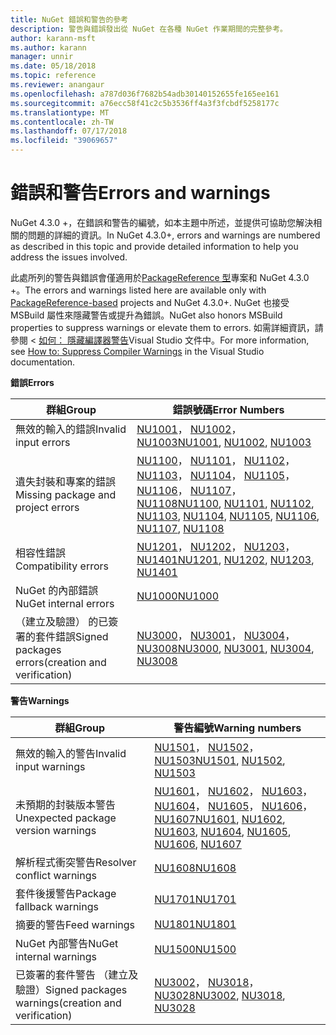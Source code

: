 ```yaml
---
title: NuGet 錯誤和警告的參考
description: 警告與錯誤發出從 NuGet 在各種 NuGet 作業期間的完整參考。
author: karann-msft
ms.author: karann
manager: unnir
ms.date: 05/18/2018
ms.topic: reference
ms.reviewer: anangaur
ms.openlocfilehash: a787d036f7682b54adb30140152655fe165ee161
ms.sourcegitcommit: a76ecc58f41c2c5b3536ff4a3f3fcbdf5258177c
ms.translationtype: MT
ms.contentlocale: zh-TW
ms.lasthandoff: 07/17/2018
ms.locfileid: "39069657"
---
```

# <a name="errors-and-warnings"></a><span data-ttu-id="fc2a7-103">錯誤和警告</span><span class="sxs-lookup"><span data-stu-id="fc2a7-103">Errors and warnings</span></span>

<span data-ttu-id="fc2a7-104">NuGet 4.3.0 +，在錯誤和警告的編號，如本主題中所述，並提供可協助您解決相關的問題的詳細的資訊。</span><span class="sxs-lookup"><span data-stu-id="fc2a7-104">In NuGet 4.3.0+, errors and warnings are numbered as described in this topic and provide detailed information to help you address the issues involved.</span></span>

<span data-ttu-id="fc2a7-105">此處所列的警告與錯誤會僅適用於[PackageReference 型](../consume-packages/package-references-in-project-files.md)專案和 NuGet 4.3.0 +。</span><span class="sxs-lookup"><span data-stu-id="fc2a7-105">The errors and warnings listed here are available only with [PackageReference-based](../consume-packages/package-references-in-project-files.md) projects and NuGet 4.3.0+.</span></span> <span data-ttu-id="fc2a7-106">NuGet 也接受 MSBuild 屬性來隱藏警告或提升為錯誤。</span><span class="sxs-lookup"><span data-stu-id="fc2a7-106">NuGet also honors MSBuild properties to suppress warnings or elevate them to errors.</span></span> <span data-ttu-id="fc2a7-107">如需詳細資訊，請參閱 <<c0> [ 如何： 隱藏編譯器警告](/visualstudio/ide/how-to-suppress-compiler-warnings)Visual Studio 文件中。</span><span class="sxs-lookup"><span data-stu-id="fc2a7-107">For more information, see [How to: Suppress Compiler Warnings](/visualstudio/ide/how-to-suppress-compiler-warnings) in the Visual Studio documentation.</span></span>

<span data-ttu-id="fc2a7-108">**錯誤**</span><span class="sxs-lookup"><span data-stu-id="fc2a7-108">**Errors**</span></span>

| <span data-ttu-id="fc2a7-109">群組</span><span class="sxs-lookup"><span data-stu-id="fc2a7-109">Group</span></span> | <span data-ttu-id="fc2a7-110">錯誤號碼</span><span class="sxs-lookup"><span data-stu-id="fc2a7-110">Error Numbers</span></span> |
| --- | --- |
| <span data-ttu-id="fc2a7-111">無效的輸入的錯誤</span><span class="sxs-lookup"><span data-stu-id="fc2a7-111">Invalid input errors</span></span> | <span data-ttu-id="fc2a7-112">[NU1001](./errors-and-warnings/NU1001.md)， [NU1002](./errors-and-warnings/NU1002.md)， [NU1003](./errors-and-warnings/NU1003.md)</span><span class="sxs-lookup"><span data-stu-id="fc2a7-112">[NU1001](./errors-and-warnings/NU1001.md), [NU1002](./errors-and-warnings/NU1002.md), [NU1003](./errors-and-warnings/NU1003.md)</span></span> |
| <span data-ttu-id="fc2a7-113">遺失封裝和專案的錯誤</span><span class="sxs-lookup"><span data-stu-id="fc2a7-113">Missing package and project errors</span></span> | <span data-ttu-id="fc2a7-114">[NU1100](./errors-and-warnings/NU1100.md)， [NU1101](./errors-and-warnings/NU1101.md)， [NU1102](./errors-and-warnings/NU1102.md)， [NU1103](./errors-and-warnings/NU1103.md)， [NU1104](./errors-and-warnings/NU1104.md)， [NU1105](./errors-and-warnings/NU1105.md)， [NU1106](./errors-and-warnings/NU1106.md)， [NU1107](./errors-and-warnings/NU1107.md)， [NU1108](./errors-and-warnings/NU1108.md)</span><span class="sxs-lookup"><span data-stu-id="fc2a7-114">[NU1100](./errors-and-warnings/NU1100.md), [NU1101](./errors-and-warnings/NU1101.md), [NU1102](./errors-and-warnings/NU1102.md), [NU1103](./errors-and-warnings/NU1103.md), [NU1104](./errors-and-warnings/NU1104.md), [NU1105](./errors-and-warnings/NU1105.md), [NU1106](./errors-and-warnings/NU1106.md), [NU1107](./errors-and-warnings/NU1107.md), [NU1108](./errors-and-warnings/NU1108.md)</span></span> |
| <span data-ttu-id="fc2a7-115">相容性錯誤</span><span class="sxs-lookup"><span data-stu-id="fc2a7-115">Compatibility errors</span></span> | <span data-ttu-id="fc2a7-116">[NU1201](./errors-and-warnings/NU1201.md)， [NU1202](./errors-and-warnings/NU1202.md)， [NU1203](./errors-and-warnings/NU1203.md)， [NU1401](./errors-and-warnings/NU1401.md)</span><span class="sxs-lookup"><span data-stu-id="fc2a7-116">[NU1201](./errors-and-warnings/NU1201.md), [NU1202](./errors-and-warnings/NU1202.md), [NU1203](./errors-and-warnings/NU1203.md), [NU1401](./errors-and-warnings/NU1401.md)</span></span> |
| <span data-ttu-id="fc2a7-117">NuGet 的內部錯誤</span><span class="sxs-lookup"><span data-stu-id="fc2a7-117">NuGet internal errors</span></span> | [<span data-ttu-id="fc2a7-118">NU1000</span><span class="sxs-lookup"><span data-stu-id="fc2a7-118">NU1000</span></span>](./errors-and-warnings/NU1000.md) |
| <span data-ttu-id="fc2a7-119">（建立及驗證） 的已簽署的套件錯誤</span><span class="sxs-lookup"><span data-stu-id="fc2a7-119">Signed packages errors(creation and verification)</span></span> | <span data-ttu-id="fc2a7-120">[NU3000](./errors-and-warnings/NU3000.md)， [NU3001](./errors-and-warnings/NU3001.md)， [NU3004](./errors-and-warnings/NU3004.md)， [NU3008](./errors-and-warnings/NU3008.md)</span><span class="sxs-lookup"><span data-stu-id="fc2a7-120">[NU3000](./errors-and-warnings/NU3000.md), [NU3001](./errors-and-warnings/NU3001.md), [NU3004](./errors-and-warnings/NU3004.md), [NU3008](./errors-and-warnings/NU3008.md)</span></span> |

<span data-ttu-id="fc2a7-121">**警告**</span><span class="sxs-lookup"><span data-stu-id="fc2a7-121">**Warnings**</span></span>

| <span data-ttu-id="fc2a7-122">群組</span><span class="sxs-lookup"><span data-stu-id="fc2a7-122">Group</span></span> | <span data-ttu-id="fc2a7-123">警告編號</span><span class="sxs-lookup"><span data-stu-id="fc2a7-123">Warning numbers</span></span> |
| --- | --- |
| <span data-ttu-id="fc2a7-124">無效的輸入的警告</span><span class="sxs-lookup"><span data-stu-id="fc2a7-124">Invalid input warnings</span></span> | <span data-ttu-id="fc2a7-125">[NU1501](./errors-and-warnings/NU1501.md)， [NU1502](./errors-and-warnings/NU1502.md)， [NU1503](./errors-and-warnings/NU1503.md)</span><span class="sxs-lookup"><span data-stu-id="fc2a7-125">[NU1501](./errors-and-warnings/NU1501.md), [NU1502](./errors-and-warnings/NU1502.md), [NU1503](./errors-and-warnings/NU1503.md)</span></span> |
| <span data-ttu-id="fc2a7-126">未預期的封裝版本警告</span><span class="sxs-lookup"><span data-stu-id="fc2a7-126">Unexpected package version warnings</span></span> | <span data-ttu-id="fc2a7-127">[NU1601](./errors-and-warnings/NU1601.md)， [NU1602](./errors-and-warnings/NU1602.md)， [NU1603](./errors-and-warnings/NU1603.md)， [NU1604](./errors-and-warnings/NU1604.md)， [NU1605](./errors-and-warnings/NU1605.md)， [NU1606](./errors-and-warnings/NU1108.md)， [NU1607](./errors-and-warnings/NU1107.md)</span><span class="sxs-lookup"><span data-stu-id="fc2a7-127">[NU1601](./errors-and-warnings/NU1601.md), [NU1602](./errors-and-warnings/NU1602.md), [NU1603](./errors-and-warnings/NU1603.md), [NU1604](./errors-and-warnings/NU1604.md), [NU1605](./errors-and-warnings/NU1605.md), [NU1606](./errors-and-warnings/NU1108.md), [NU1607](./errors-and-warnings/NU1107.md)</span></span> |
| <span data-ttu-id="fc2a7-128">解析程式衝突警告</span><span class="sxs-lookup"><span data-stu-id="fc2a7-128">Resolver conflict warnings</span></span> | [<span data-ttu-id="fc2a7-129">NU1608</span><span class="sxs-lookup"><span data-stu-id="fc2a7-129">NU1608</span></span>](./errors-and-warnings/NU1608.md) |
| <span data-ttu-id="fc2a7-130">套件後援警告</span><span class="sxs-lookup"><span data-stu-id="fc2a7-130">Package fallback warnings</span></span> | [<span data-ttu-id="fc2a7-131">NU1701</span><span class="sxs-lookup"><span data-stu-id="fc2a7-131">NU1701</span></span>](./errors-and-warnings/NU1701.md) |
| <span data-ttu-id="fc2a7-132">摘要的警告</span><span class="sxs-lookup"><span data-stu-id="fc2a7-132">Feed warnings</span></span> | [<span data-ttu-id="fc2a7-133">NU1801</span><span class="sxs-lookup"><span data-stu-id="fc2a7-133">NU1801</span></span>](./errors-and-warnings/NU1801.md) |
| <span data-ttu-id="fc2a7-134">NuGet 內部警告</span><span class="sxs-lookup"><span data-stu-id="fc2a7-134">NuGet internal warnings</span></span> | [<span data-ttu-id="fc2a7-135">NU1500</span><span class="sxs-lookup"><span data-stu-id="fc2a7-135">NU1500</span></span>](./errors-and-warnings/NU1500.md) |
| <span data-ttu-id="fc2a7-136">已簽署的套件警告 （建立及驗證）</span><span class="sxs-lookup"><span data-stu-id="fc2a7-136">Signed packages warnings(creation and verification)</span></span> | <span data-ttu-id="fc2a7-137">[NU3002](./errors-and-warnings/NU3002.md)， [NU3018](./errors-and-warnings/NU3018.md)， [NU3028](./errors-and-warnings/NU3028.md)</span><span class="sxs-lookup"><span data-stu-id="fc2a7-137">[NU3002](./errors-and-warnings/NU3002.md), [NU3018](./errors-and-warnings/NU3018.md), [NU3028](./errors-and-warnings/NU3028.md)</span></span> |
